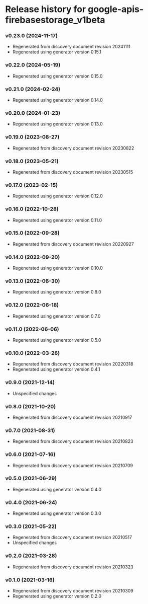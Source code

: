 # Release history for google-apis-firebasestorage_v1beta

### v0.23.0 (2024-11-17)

* Regenerated from discovery document revision 20241111
* Regenerated using generator version 0.15.1

### v0.22.0 (2024-05-19)

* Regenerated using generator version 0.15.0

### v0.21.0 (2024-02-24)

* Regenerated using generator version 0.14.0

### v0.20.0 (2024-01-23)

* Regenerated using generator version 0.13.0

### v0.19.0 (2023-08-27)

* Regenerated from discovery document revision 20230822

### v0.18.0 (2023-05-21)

* Regenerated from discovery document revision 20230515

### v0.17.0 (2023-02-15)

* Regenerated using generator version 0.12.0

### v0.16.0 (2022-10-28)

* Regenerated using generator version 0.11.0

### v0.15.0 (2022-09-28)

* Regenerated from discovery document revision 20220927

### v0.14.0 (2022-09-20)

* Regenerated using generator version 0.10.0

### v0.13.0 (2022-06-30)

* Regenerated using generator version 0.8.0

### v0.12.0 (2022-06-18)

* Regenerated using generator version 0.7.0

### v0.11.0 (2022-06-06)

* Regenerated using generator version 0.5.0

### v0.10.0 (2022-03-26)

* Regenerated from discovery document revision 20220318
* Regenerated using generator version 0.4.1

### v0.9.0 (2021-12-14)

* Unspecified changes

### v0.8.0 (2021-10-20)

* Regenerated from discovery document revision 20210917

### v0.7.0 (2021-08-31)

* Regenerated from discovery document revision 20210823

### v0.6.0 (2021-07-16)

* Regenerated from discovery document revision 20210709

### v0.5.0 (2021-06-29)

* Regenerated using generator version 0.4.0

### v0.4.0 (2021-06-24)

* Regenerated using generator version 0.3.0

### v0.3.0 (2021-05-22)

* Regenerated from discovery document revision 20210517
* Unspecified changes

### v0.2.0 (2021-03-28)

* Regenerated from discovery document revision 20210323

### v0.1.0 (2021-03-16)

* Regenerated from discovery document revision 20210309
* Regenerated using generator version 0.2.0

